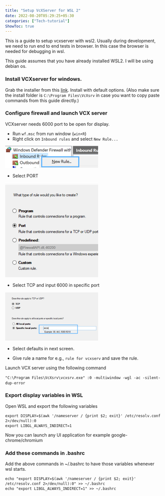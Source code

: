 ```yaml
---
title: "Setup VcXServer for WSL 2"
date: 2022-08-20T05:29:25+05:30
categories: ["Tech-tutorial"]
ShowToc: true
---
```


This is a guide to setup vcxserver with wsl2.
Usually during development, we need to run end to end tests in browser. In this case the browser is needed for debugging in wsl.

This guide assumes that you have already installed WSL2. I will be using debian os.

### Install VCXserver for windows.

Grab the installer from this [link](https://sourceforge.net/projects/vcxsrv/).
Install with default options. (Also make sure the install folder is `C:\Program Files\VcXsrv` in case you want to copy paste commands from this guide directly.)

### Configure firewall and launch VCX server

VCXserver needs 6000 port to be open for display.

- Run `wf.msc` from run window (`win+R`)
- Right click on `Inbound rules` and select `New Rule...`

<img src="../images/firewall-newrule.png" alt="drawing" width="300"/>

- Select PORT

<img src="../images/firewall-type.png" alt="drawing" width="300"/>

- Select TCP and input 6000 in specific port

<img src="../images/port.png" alt="drawing" width="300"/>

- Select defaults in next screen.

- Give rule a name for e.g., `rule for vcxserv` and save the rule.

Launch VCX server using the following command

`"C:\Program Files\VcXsrv\vcxsrv.exe" :0 -multiwindow -wgl -ac -silent-dup-error`

### Export display variables in WSL

Open WSL and export the following variables

```
export DISPLAY=$(awk '/nameserver / {print $2; exit}' /etc/resolv.conf 2>/dev/null):0
export LIBGL_ALWAYS_INDIRECT=1
```

Now you can launch any UI application for example google-chrome/chromium

### Add these commands in .bashrc

Add the above commands in ~/.bashrc to have those variables whenever wsl starts.

```
echo "export DISPLAY=$(awk '/nameserver / {print $2; exit}' /etc/resolv.conf 2>/dev/null):0" >> ~/.bashrc
echo "export LIBGL_ALWAYS_INDIRECT=1" >> ~/.bashrc
```
